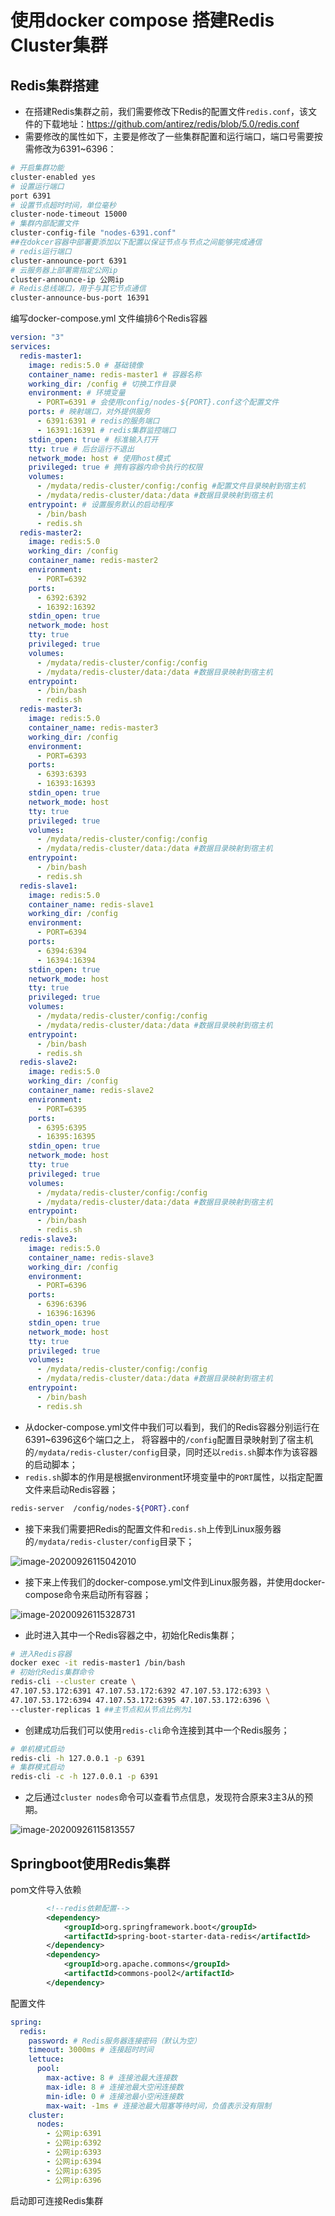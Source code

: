 # 使用docker compose 搭建Redis Cluster集群

## Redis集群搭建

- 在搭建Redis集群之前，我们需要修改下Redis的配置文件`redis.conf`，该文件的下载地址：https://github.com/antirez/redis/blob/5.0/redis.conf
- 需要修改的属性如下，主要是修改了一些集群配置和运行端口，端口号需要按需修改为6391~6396：

```bash
# 开启集群功能
cluster-enabled yes
# 设置运行端口
port 6391
# 设置节点超时时间，单位毫秒
cluster-node-timeout 15000
# 集群内部配置文件
cluster-config-file "nodes-6391.conf"
##在dokcer容器中部署要添加以下配置以保证节点与节点之间能够完成通信
# redis运行端口
cluster-announce-port 6391
# 云服务器上部署需指定公网ip
cluster-announce-ip 公网ip
# Redis总线端口，用于与其它节点通信
cluster-announce-bus-port 16391
```

编写docker-compose.yml 文件编排6个Redis容器

```yaml
version: "3"
services:
  redis-master1:
    image: redis:5.0 # 基础镜像
    container_name: redis-master1 # 容器名称
    working_dir: /config # 切换工作目录
    environment: # 环境变量
      - PORT=6391 # 会使用config/nodes-${PORT}.conf这个配置文件
    ports: # 映射端口，对外提供服务
      - 6391:6391 # redis的服务端口
      - 16391:16391 # redis集群监控端口
    stdin_open: true # 标准输入打开
    tty: true # 后台运行不退出
    network_mode: host # 使用host模式
    privileged: true # 拥有容器内命令执行的权限
    volumes:
      - /mydata/redis-cluster/config:/config #配置文件目录映射到宿主机
      - /mydata/redis-cluster/data:/data #数据目录映射到宿主机
    entrypoint: # 设置服务默认的启动程序
      - /bin/bash
      - redis.sh
  redis-master2:
    image: redis:5.0
    working_dir: /config
    container_name: redis-master2
    environment:
      - PORT=6392
    ports:
      - 6392:6392
      - 16392:16392
    stdin_open: true
    network_mode: host
    tty: true
    privileged: true
    volumes:
      - /mydata/redis-cluster/config:/config
      - /mydata/redis-cluster/data:/data #数据目录映射到宿主机
    entrypoint:
      - /bin/bash
      - redis.sh
  redis-master3:
    image: redis:5.0
    container_name: redis-master3
    working_dir: /config
    environment:
      - PORT=6393
    ports:
      - 6393:6393
      - 16393:16393
    stdin_open: true
    network_mode: host
    tty: true
    privileged: true
    volumes:
      - /mydata/redis-cluster/config:/config
      - /mydata/redis-cluster/data:/data #数据目录映射到宿主机
    entrypoint:
      - /bin/bash
      - redis.sh
  redis-slave1:
    image: redis:5.0
    container_name: redis-slave1
    working_dir: /config
    environment:
      - PORT=6394
    ports:
      - 6394:6394
      - 16394:16394
    stdin_open: true
    network_mode: host
    tty: true
    privileged: true
    volumes:
      - /mydata/redis-cluster/config:/config
      - /mydata/redis-cluster/data:/data #数据目录映射到宿主机
    entrypoint:
      - /bin/bash
      - redis.sh
  redis-slave2:
    image: redis:5.0
    working_dir: /config
    container_name: redis-slave2
    environment:
      - PORT=6395
    ports:
      - 6395:6395
      - 16395:16395
    stdin_open: true
    network_mode: host
    tty: true
    privileged: true
    volumes:
      - /mydata/redis-cluster/config:/config
      - /mydata/redis-cluster/data:/data #数据目录映射到宿主机
    entrypoint:
      - /bin/bash
      - redis.sh
  redis-slave3:
    image: redis:5.0
    container_name: redis-slave3
    working_dir: /config
    environment:
      - PORT=6396
    ports:
      - 6396:6396
      - 16396:16396
    stdin_open: true
    network_mode: host
    tty: true
    privileged: true
    volumes:
      - /mydata/redis-cluster/config:/config
      - /mydata/redis-cluster/data:/data #数据目录映射到宿主机
    entrypoint:
      - /bin/bash
      - redis.sh

```

- 从docker-compose.yml文件中我们可以看到，我们的Redis容器分别运行在6391~6396这6个端口之上， 将容器中的`/config`配置目录映射到了宿主机的`/mydata/redis-cluster/config`目录，同时还以`redis.sh`脚本作为该容器的启动脚本；
- `redis.sh`脚本的作用是根据environment环境变量中的`PORT`属性，以指定配置文件来启动Redis容器；

```bash
redis-server  /config/nodes-${PORT}.conf
```

- 接下来我们需要把Redis的配置文件和`redis.sh`上传到Linux服务器的`/mydata/redis-cluster/config`目录下；

![image-20200926115042010](https://gitee.com/chen_yi_fenga/blog-imag/raw/master/image-20200926115042010.png)

- 接下来上传我们的docker-compose.yml文件到Linux服务器，并使用docker-compose命令来启动所有容器；

![image-20200926115328731](https://gitee.com/chen_yi_fenga/blog-imag/raw/master/image-20200926115328731.png)

- 此时进入其中一个Redis容器之中，初始化Redis集群；

```bash
# 进入Redis容器
docker exec -it redis-master1 /bin/bash
# 初始化Redis集群命令
redis-cli --cluster create \
47.107.53.172:6391 47.107.53.172:6392 47.107.53.172:6393 \
47.107.53.172:6394 47.107.53.172:6395 47.107.53.172:6396 \
--cluster-replicas 1 ##主节点和从节点比例为1
```

- 创建成功后我们可以使用`redis-cli`命令连接到其中一个Redis服务；

```bash
# 单机模式启动
redis-cli -h 127.0.0.1 -p 6391
# 集群模式启动
redis-cli -c -h 127.0.0.1 -p 6391
```

- 之后通过`cluster nodes`命令可以查看节点信息，发现符合原来3主3从的预期。

![image-20200926115813557](https://gitee.com/chen_yi_fenga/blog-imag/raw/master/image-20200926115813557.png)

## Springboot使用Redis集群

pom文件导入依赖

```xml
        <!--redis依赖配置-->
        <dependency>
            <groupId>org.springframework.boot</groupId>
            <artifactId>spring-boot-starter-data-redis</artifactId>
        </dependency>
        <dependency>
            <groupId>org.apache.commons</groupId>
            <artifactId>commons-pool2</artifactId>
        </dependency>
```

配置文件

```yaml
spring:
  redis:
    password: # Redis服务器连接密码（默认为空）
    timeout: 3000ms # 连接超时时间
    lettuce:
      pool:
        max-active: 8 # 连接池最大连接数
        max-idle: 8 # 连接池最大空闲连接数
        min-idle: 0 # 连接池最小空闲连接数
        max-wait: -1ms # 连接池最大阻塞等待时间，负值表示没有限制
    cluster:
      nodes:
        - 公网ip:6391
        - 公网ip:6392
        - 公网ip:6393
        - 公网ip:6394
        - 公网ip:6395
        - 公网ip:6396

```

启动即可连接Redis集群